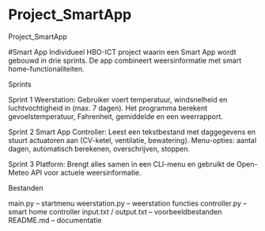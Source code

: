# Project_SmartApp
Project_SmartApp

#Smart App
Individueel HBO-ICT project waarin een Smart App wordt gebouwd in drie sprints.
De app combineert weersinformatie met smart home-functionaliteiten.

Sprints

Sprint 1  Weerstation:
Gebruiker voert temperatuur, windsnelheid en luchtvochtigheid in (max. 7 dagen).
Het programma berekent gevoelstemperatuur, Fahrenheit, gemiddelde en een weerrapport.

Sprint 2  Smart App Controller:
Leest een tekstbestand met daggegevens en stuurt actuatoren aan (CV-ketel, ventilatie, bewatering).
Menu-opties: aantal dagen, automatisch berekenen, overschrijven, stoppen.

Sprint 3  Platform:
Brengt alles samen in een CLI-menu en gebruikt de Open-Meteo API voor actuele weersinformatie.



Bestanden

main.py – startmenu
weerstation.py – weerstation functies
controller.py – smart home controller
input.txt / output.txt – voorbeeldbestanden
README.md – documentatie
